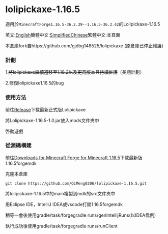 # lolipickaxe-1.16.5
適用於`MinecraftForge1.16.5-36.2.39--1.16.5-36.2.42`的Lolipickaxe-1.16.5

英文:[English](https://github.com/QiMeng0206/lolipickaxe-1.16.5/blob/main/README.md)簡體中文:[SimplifiedChinese](https://github.com/QiMeng0206/lolipickaxe-1.16.5/blob/main/README.md)繁體中文:本頁面

本倉庫fork自https://github.com/gjdbg148525/lolipickaxe (原倉庫已停止維護)

### 計劃

1.~~將lolipickaxe繼續遷移至1.18.2以及更高版本且持續維護~~（長期計劃）

2.修復lolipickaxe1.16.5的bug

### 使用方法

前往[Release](https://github.com/QiMeng0206/lolipickaxe-1.16.5/releases/latest)下載最新正式版Lolipickaxe

將Lolipickaxe-1.16.5-1.0.jar放入mods文件夾中

啓動遊戲

### 從源碼構建

前往[Downloads for Minecraft Forge for Minecraft 1.16.5](https://files.minecraftforge.net/net/minecraftforge/forge/index_1.16.5.html)下載最新版1.16.5forgemdk

克隆本倉庫

```shell
git clone https://github.com/QiMeng0206/lolipickaxe-1.16.5.git
```

將lolipickaxe-1.16.5中的main複製到mdk的src文件夾中

用Eclipse IDE，IntelliJ IDEA或vscode打開1.16.5forgemdk

稍等一會後使用gradle/task/forgegradle runs/genIntellijRuns(以IDEA爲例)

執行成功後使用gradle/task/forgegradle runs/runClient
